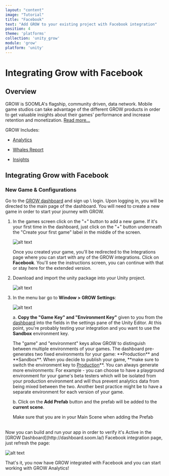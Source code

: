 ```yaml
---
layout: "content"
image: "Tutorial"
title: "Facebook"
text: "Add GROW to your existing project with Facebook integration"
position: 4
theme: 'platforms'
collection: 'unity_grow'
module: 'grow'
platform: 'unity'
---
```


# Integrating Grow with Facebook

## Overview

 GROW is SOOMLA's flagship, community driven, data network. Mobile game studios can take advantage of the different GROW products in order to get valuable insights about their games' performance and increase retention and monetization. [Read more...](/university/articles/Grow_About)

GROW Includes:

- [Analytics](/university/articles/Grow_Analytics)

- [Whales Report](/university/articles/Grow_WhalesReport)

- [Insights](/unity/Grow_Insights)

## Integrating Grow with Facebook

### New Game & Configurations

Go to the [GROW dashboard](http://dashboard.soom.la) and sign up \ login. Upon logging in, you will be directed to the main page of the dashboard. You will need to create a new game in order to start your journey with GROW.

1. In the games screen click on the "+" button to add a new game. If it's your first time in the dashboard, just click on the "+" button underneath the "Create your first game" label in the middle of the screen.

	  ![alt text](/img/tutorial_img/unity_grow/addNewApp.png "Add new app")

	Once you created your game, you'll be redirected to the Integrations page where you can start with any of the GROW integrations. Click on **Facebook**. You'll see the instructions screen, you can continue with that or stay here for the extended version.  

2. Download and import the unity package into your Unity project.

	![alt text](/img/tutorial_img/unity_grow/importHighway.png "import")

3. In the menu bar go to **Window > GROW Settings**:

	![alt text](/img/tutorial_img/unity_grow/soomlaSettingsStoreAndHighway.png "SOOMLA Settings")

	a. **Copy the "Game Key" and "Environment Key"** given to you from the [dashboard](http://dashboard.soom.la) into the fields in the settings pane of the Unity Editor. At this point, you're probably testing your integration and you want to use the **Sandbox** environment key.

	<div class="info-box">The "game" and "environment" keys allow GROW to distinguish between multiple environments of your games. The dashboard pre-generates two fixed environments for your game: **Production** and **Sandbox**. When you decide to publish your game, **make sure to switch the environment key to <u>Production</u>**.  You can always generate more environments:  For example - you can choose to have a playground environment for your game's beta testers which will be isolated from your production environment and will thus prevent analytics data from being mixed between the two.  Another best practice might be to have a separate environment for each version of your game.</div>

	b. Click on the **Add Prefab** button and the prefab will be added to the **current scene**.
	<div class="info-box"> Make sure that you are in your Main Scene when adding the Prefab </div>

<br/>
  Now you can build and run your app in order to verify it's Active in the [GROW Dashboard](http://dashboard.soom.la/) Facebook integration page, just refresh the page:

  ![alt text](/img/tutorial_img/unity_grow/ActiveIntegration_Facebook.png "Facebook Integration")


  That's it, you now have GROW integrated with Facebook and you can start working with GROW Analytics!
